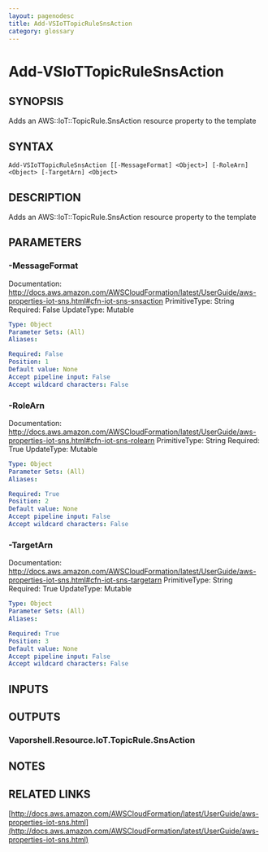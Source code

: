 ```yaml
---
layout: pagenodesc
title: Add-VSIoTTopicRuleSnsAction
category: glossary
---
```


# Add-VSIoTTopicRuleSnsAction

## SYNOPSIS
Adds an AWS::IoT::TopicRule.SnsAction resource property to the template

## SYNTAX

```
Add-VSIoTTopicRuleSnsAction [[-MessageFormat] <Object>] [-RoleArn] <Object> [-TargetArn] <Object>
```

## DESCRIPTION
Adds an AWS::IoT::TopicRule.SnsAction resource property to the template

## PARAMETERS

### -MessageFormat
Documentation: http://docs.aws.amazon.com/AWSCloudFormation/latest/UserGuide/aws-properties-iot-sns.html#cfn-iot-sns-snsaction
PrimitiveType: String
Required: False
UpdateType: Mutable

```yaml
Type: Object
Parameter Sets: (All)
Aliases: 

Required: False
Position: 1
Default value: None
Accept pipeline input: False
Accept wildcard characters: False
```

### -RoleArn
Documentation: http://docs.aws.amazon.com/AWSCloudFormation/latest/UserGuide/aws-properties-iot-sns.html#cfn-iot-sns-rolearn
PrimitiveType: String
Required: True
UpdateType: Mutable

```yaml
Type: Object
Parameter Sets: (All)
Aliases: 

Required: True
Position: 2
Default value: None
Accept pipeline input: False
Accept wildcard characters: False
```

### -TargetArn
Documentation: http://docs.aws.amazon.com/AWSCloudFormation/latest/UserGuide/aws-properties-iot-sns.html#cfn-iot-sns-targetarn
PrimitiveType: String
Required: True
UpdateType: Mutable

```yaml
Type: Object
Parameter Sets: (All)
Aliases: 

Required: True
Position: 3
Default value: None
Accept pipeline input: False
Accept wildcard characters: False
```

## INPUTS

## OUTPUTS

### Vaporshell.Resource.IoT.TopicRule.SnsAction

## NOTES

## RELATED LINKS

[http://docs.aws.amazon.com/AWSCloudFormation/latest/UserGuide/aws-properties-iot-sns.html](http://docs.aws.amazon.com/AWSCloudFormation/latest/UserGuide/aws-properties-iot-sns.html)

